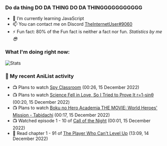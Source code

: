 ### Do da thing DO DA THING DO DA THINGGGGGGGGGGG

<!-- **TheInternetUser0/TheInternetUser0** is a ✨ _special_ ✨ repository because its `README.md` (this file) appears on your GitHub profile. -->


- 🌱 I’m currently learning JavaScript
- 📫 You can contact me on Discord [TheInternetUser#9060](https://discord.com/users/534117072796385300)
- ⚡ Fun fact: 80% of the Fun fact is neither a fact nor fun. _Statistics by me 😎_

### What I'm doing right now:
![Stats](https://discord.c99.nl/widget/theme-3/534117072796385300.png)

### 🌸 My recent AniList activity

<!-- ANILIST_ACTIVITY:start -->

-   📺 Plans to watch [Spy Classroom](https://anilist.co/anime/146323) (00:26, 15 December 2022)
-   📺 Plans to watch [Science Fell in Love, So I Tried to Prove It r=1-sinθ](https://anilist.co/anime/125124) (00:20, 15 December 2022)
-   📺 Plans to watch [Boku no Hero Academia THE MOVIE: World Heroes' Mission - Tabidachi](https://anilist.co/anime/142411) (00:17, 15 December 2022)
-   📺 Watched episode 1 - 10 of [Call of the Night](https://anilist.co/anime/141391) (00:01, 15 December 2022)
-   📖 Read chapter 1 - 91 of [The Player Who Can't Level Up](https://anilist.co/manga/130511) (13:09, 14 December 2022)

<!-- ANILIST_ACTIVITY:end -->
